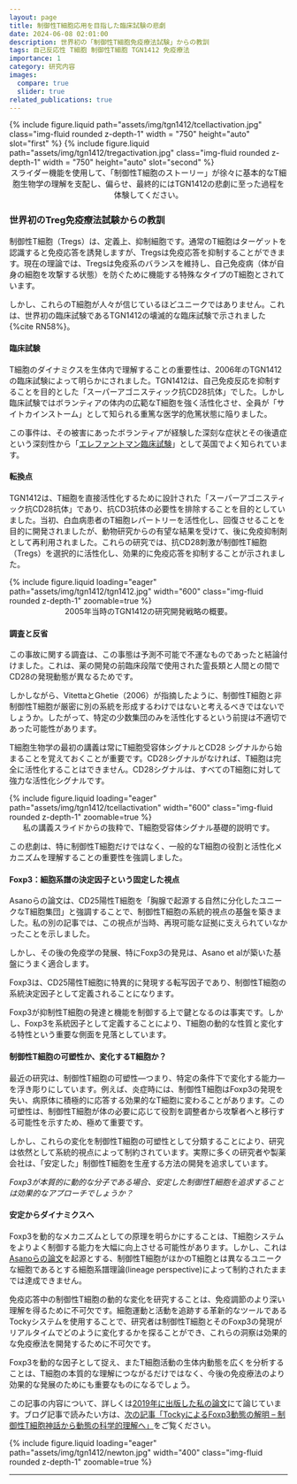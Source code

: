 ```yaml
---
layout: page
title: 制御性T細胞応用を目指した臨床試験の悲劇
date: 2024-06-08 02:01:00
description: 世界初の「制御性T細胞免疫療法試験」からの教訓
tags: 自己反応性 T細胞 制御性T細胞 TGN1412 免疫療法
importance: 1
category: 研究内容
images:
  compare: true
  slider: true
related_publications: true
---
```


<img-comparison-slider>
{% include figure.liquid path="assets/img/tgn1412/tcellactivation.jpg" class="img-fluid rounded z-depth-1" width = "750" height="auto" slot="first" %}
{% include figure.liquid path="assets/img/tgn1412/tregactivation.jpg" class="img-fluid rounded z-depth-1" width = "750" height="auto" slot="second" %}
</img-comparison-slider>
<div class="caption" style="text-align: center;">
スライダー機能を使用して、「制御性T細胞のストーリー」が徐々に基本的なT細胞生物学の理解を支配し、偏らせ、最終的にはTGN1412の悲劇に至った過程を体験してください。</div>

### 世界初のTreg免疫療法試験からの教訓

制御性T細胞（Tregs）は、定義上、抑制細胞です。通常のT細胞はターゲットを認識すると免疫応答を誘発しますが、Tregsは免疫応答を抑制することができます。現在の理論では、Tregsは免疫系のバランスを維持し、自己免疫病（体が自身の細胞を攻撃する状態）を防ぐために機能する特殊なタイプのT細胞とされています。

しかし、これらのT細胞が人々が信じているほどユニークではありません。これは、世界初の臨床試験であるTGN1412の壊滅的な臨床試験で示されました {%cite RN58%}。

#### 臨床試験
T細胞のダイナミクスを生体内で理解することの重要性は、2006年のTGN1412の臨床試験によって明らかにされました。TGN1412は、自己免疫反応を抑制することを目的とした「スーパーアゴニスティック抗CD28抗体」でした。しかし臨床試験ではボランティアの体内の広範なT細胞を強く活性化させ、全員が「サイトカインストーム」として知られる重篤な医学的危篤状態に陥りました。

この事件は、その被害にあったボランティアが経験した深刻な症状とその後遺症という深刻性から「[エレファントマン臨床試験](https://www.thesun.co.uk/news/2917810/elephant-man-drug-testing-trial-tgn1412/)」として英国でよく知られています。

#### 転換点

TGN1412は、T細胞を直接活性化するために設計された「スーパーアゴニスティック抗CD28抗体」であり、抗CD3抗体の必要性を排除することを目的としていました。当初、白血病患者のT細胞レパートリーを活性化し、回復させることを目的に開発されましたが、動物研究からの有望な結果を受けて、後に免疫抑制剤として再利用されました。これらの研究では、抗CD28刺激が制御性T細胞（Tregs）を選択的に活性化し、効果的に免疫応答を抑制することが示されました。

<div class="row">
    <div class="col-sm mt-3 mt-md-0 text-center">
        {% include figure.liquid loading="eager" path="assets/img/tgn1412/tgn1412.jpg" width="600" class="img-fluid rounded z-depth-1" zoomable=true %}
    </div>
</div>
<div class="caption" style="text-align: center;">
2005年当時のTGN1412の研究開発戦略の概要。</div>

#### 調査と反省

この事故に関する調査は、この事態は予測不可能で不運なものであったと結論付けました。これは、薬の開発の前臨床段階で使用された霊長類と人間との間でCD28の発現動態が異なるためです。

しかしながら、VitettaとGhetie（2006）が指摘したように、制御性T細胞と非制御性T細胞が厳密に別の系統を形成するわけではないと考えるべきではないでしょうか。したがって、特定の少数集団のみを活性化するという前提は不適切であった可能性があります。

T細胞生物学の最初の講義は常にT細胞受容体シグナルとCD28 シグナルから始まることを覚えておくことが重要です。CD28シグナルがなければ、T細胞は完全に活性化することはできません。CD28シグナルは、すべてのT細胞に対して強力な活性化シグナルです。

<div class="row">
    <div class="col-sm mt-3 mt-md-0 text-center">
        {% include figure.liquid loading="eager" path="assets/img/tgn1412/tcellactivation" width="600" class="img-fluid rounded z-depth-1" zoomable=true %}
    </div>
</div>
<div class="caption" style="text-align: center;">
私の講義スライドからの抜粋で、T細胞受容体シグナル基礎的説明です。 </div>

この悲劇は、特に制御性T細胞だけではなく、一般的なT細胞の役割と活性化メカニズムを理解することの重要性を強調しました。


#### Foxp3：細胞系譜の決定因子という固定した視点
Asanoらの論文は、CD25陽性T細胞を「胸腺で起源する自然に分化したユニークなT細胞集団」と強調することで、制御性T細胞の系統的視点の基盤を築きました。私の別の記事では、この視点が当時、再現可能な証拠に支えられていなかったことを示しました。

しかし、その後の免疫学の発展、特にFoxp3の発見は、Asano et alが築いた基盤にうまく適合します。

Foxp3は、CD25陽性T細胞に特異的に発現する転写因子であり、制御性T細胞の系統決定因子として定義されることになります。

Foxp3が抑制性T細胞の発達と機能を制御する上で鍵となるのは事実です。しかし、Foxp3を系統因子として定義することにより、T細胞の動的な性質と変化する特性という重要な側面を見落としています。

#### 制御性T細胞の可塑性か、変化するT細胞か？
最近の研究は、制御性T細胞の可塑性―つまり、特定の条件下で変化する能力―を浮き彫りにしています。例えば、炎症時には、制御性T細胞はFoxp3の発現を失い、病原体に積極的に応答する効果的なT細胞に変わることがあります。この可塑性は、制御性T細胞が体の必要に応じて役割を調整者から攻撃者へと移行する可能性を示すため、極めて重要です。

しかし、これらの変化を制御性T細胞の可塑性として分類することにより、研究は依然として系統的視点によって制約されています。実際に多くの研究者や製薬会社は、「安定した」制御性T細胞を生産する方法の開発を追求しています。

*Foxp3が本質的に動的な分子である場合、安定した制御性T細胞を追求することは効果的なアプローチでしょうか？*

#### 安定からダイナミクスへ
Foxp3を動的なメカニズムとしての原理を明らかにすることは、T細胞システムをよりよく制御する能力を大幅に向上させる可能性があります。しかし、これは[Asanoらの論文](https://pubmed.ncbi.nlm.nih.gov/8760792/)を起源とする、制御性T細胞がほかのT細胞とは異なるユニークな細胞であるとする細胞系譜理論(lineage perspective)によって制約されたままでは達成できません。

免疫応答中の制御性T細胞の動的な変化を研究することは、免疫調節のより深い理解を得るために不可欠です。細胞運動と活動を追跡する革新的なツールであるTockyシステムを使用することで、研究者は制御性T細胞とそのFoxp3の発現がリアルタイムでどのように変化するかを探ることができ、これらの洞察は効果的な免疫療法を開発するために不可欠です。

Foxp3を動的な因子として捉え、またT細胞活動の生体内動態を広くを分析することは、T細胞の本質的な理解につながるだけではなく、今後の免疫療法のより効果的な発展のためにも重要なものになるでしょう。

この記事の内容について、詳しくは[2019年に出版した私の論文](https://academic.oup.com/cei/article/197/1/14/6402549)にて論じています。ブログ記事で読みたい方は、[次の記事「TockyによるFoxp3動態の解明 – 制御性T細胞神話から動態の科学的理解へ」](https://monotockylab.github.io/japanese/2024-06-09/)をご覧ください。

<div class="row">
    <div class="col-sm mt-3 mt-md-0 text-center">
        {% include figure.liquid loading="eager" path="assets/img/tgn1412/newton.jpg" width="400" class="img-fluid rounded z-depth-1" zoomable=true %}
    </div>
</div>

---